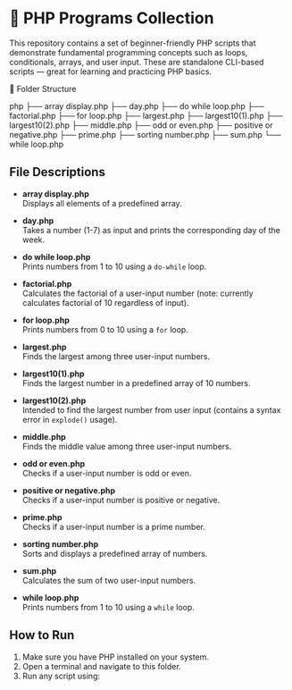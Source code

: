 # 🐘 PHP Programs Collection

This repository contains a set of beginner-friendly PHP scripts that demonstrate fundamental programming concepts such as loops, conditionals, arrays, and user input. These are standalone CLI-based scripts — great for learning and practicing PHP basics.

📁 Folder Structure

php
├── array display.php
├── day.php
├── do while loop.php
├── factorial.php
├── for loop.php
├── largest.php
├── largest10(1).php
├── largest10(2).php
├── middle.php
├── odd or even.php
├── positive or negative.php
├── prime.php
├── sorting number.php
├── sum.php
└── while loop.php

## File Descriptions

- **array display.php**  
  Displays all elements of a predefined array.

- **day.php**  
  Takes a number (1-7) as input and prints the corresponding day of the week.

- **do while loop.php**  
  Prints numbers from 1 to 10 using a `do-while` loop.

- **factorial.php**  
  Calculates the factorial of a user-input number (note: currently calculates factorial of 10 regardless of input).

- **for loop.php**  
  Prints numbers from 0 to 10 using a `for` loop.

- **largest.php**  
  Finds the largest among three user-input numbers.

- **largest10(1).php**  
  Finds the largest number in a predefined array of 10 numbers.

- **largest10(2).php**  
  Intended to find the largest number from user input (contains a syntax error in `explode()` usage).

- **middle.php**  
  Finds the middle value among three user-input numbers.

- **odd or even.php**  
  Checks if a user-input number is odd or even.

- **positive or negative.php**  
  Checks if a user-input number is positive or negative.

- **prime.php**  
  Checks if a user-input number is a prime number.

- **sorting number.php**  
  Sorts and displays a predefined array of numbers.

- **sum.php**  
  Calculates the sum of two user-input numbers.

- **while loop.php**  
  Prints numbers from 1 to 10 using a `while` loop.

## How to Run

1. Make sure you have PHP installed on your system.
2. Open a terminal and navigate to this folder.
3. Run any script using:
